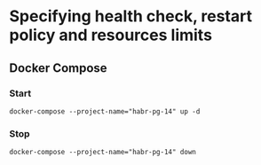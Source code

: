 # Specifying health check, restart policy and resources limits

## Docker Compose
### Start
```shell
docker-compose --project-name="habr-pg-14" up -d
```

### Stop
```shell
docker-compose --project-name="habr-pg-14" down
```
